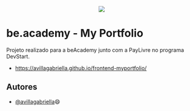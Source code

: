 <p align="center">
<img src="https://www.beacademy.com.br/wp-content/uploads/2019/11/Logo-Topo.png">
</p>

# be.academy - My Portfolio

Projeto realizado para a beAcademy junto com a PayLivre no programa DevStart.

- https://avillagabriella.github.io/frontend-myportfolio/

## Autores

- [@avillagabriella](https://github.com/avillagabriella)😄




